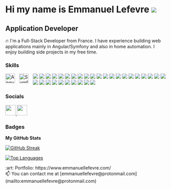Hi my name is Emmanuel Lefevre ![](https://user-images.githubusercontent.com/18350557/176309783-0785949b-9127-417c-8b55-ab5a4333674e.gif)
========================================================================================================================================

Application Developer
---------------------

🔥  I'm a Full-Stack Developer from France. I have experience building web applications mainly in Angular/Symfony and also in home automation. I enjoy building side projects in my free time.

### Skills

<img align="left" alt="Angular" width="30px" style="padding-right:10px;" src="https://cdn.jsdelivr.net/gh/devicons/devicon@latest/icons/angular/angular-original.svg" />
<img align="left" alt="Symfony" width="30px" style="padding-right:10px;" src="https://cdn.jsdelivr.net/gh/devicons/devicon@latest/icons/symfony/symfony-original.svg" />
<img src="https://cdn.jsdelivr.net/gh/devicons/devicon@latest/icons/express/express-original.svg" />
<img src="https://cdn.jsdelivr.net/gh/devicons/devicon@latest/icons/dotnetcore/dotnetcore-original.svg" />
<img src="https://cdn.jsdelivr.net/gh/devicons/devicon@latest/icons/nodejs/nodejs-original-wordmark.svg" />
<img src="https://cdn.jsdelivr.net/gh/devicons/devicon@latest/icons/docker/docker-original.svg" />
<img src="https://cdn.jsdelivr.net/gh/devicons/devicon@latest/icons/mysql/mysql-original.svg" />
<img src="https://cdn.jsdelivr.net/gh/devicons/devicon@latest/icons/mongodb/mongodb-original.svg" />
<img src="https://cdn.jsdelivr.net/gh/devicons/devicon@latest/icons/mongoose/mongoose-original.svg" />
<img src="https://cdn.jsdelivr.net/gh/devicons/devicon@latest/icons/postgresql/postgresql-original.svg" />
<img src="https://cdn.jsdelivr.net/gh/devicons/devicon@latest/icons/doctrine/doctrine-original.svg" />
<img src="https://cdn.jsdelivr.net/gh/devicons/devicon@latest/icons/github/github-original.svg" />
<img src="https://cdn.jsdelivr.net/gh/devicons/devicon@latest/icons/git/git-original.svg" />
<img src="https://cdn.jsdelivr.net/gh/devicons/devicon@latest/icons/gitlab/gitlab-original.svg" />
<img src="https://cdn.jsdelivr.net/gh/devicons/devicon@latest/icons/html5/html5-original.svg" />
<img src="https://cdn.jsdelivr.net/gh/devicons/devicon@latest/icons/css3/css3-original.svg" />
<img src="https://cdn.jsdelivr.net/gh/devicons/devicon@latest/icons/sass/sass-original.svg" />
<img src="https://cdn.jsdelivr.net/gh/devicons/devicon@latest/icons/unifiedmodelinglanguage/unifiedmodelinglanguage-original.svg" />
<img src="https://cdn.jsdelivr.net/gh/devicons/devicon@latest/icons/figma/figma-original.svg" />
<img src="https://cdn.jsdelivr.net/gh/devicons/devicon@latest/icons/sonarqube/sonarqube-original-wordmark.svg" />
<img src="https://cdn.jsdelivr.net/gh/devicons/devicon@latest/icons/swagger/swagger-original.svg" />
<img src="https://cdn.jsdelivr.net/gh/devicons/devicon@latest/icons/markdown/markdown-original.svg" />
<img src="https://cdn.jsdelivr.net/gh/devicons/devicon@latest/icons/composer/composer-original.svg" />
<img src="https://cdn.jsdelivr.net/gh/devicons/devicon@latest/icons/npm/npm-original-wordmark.svg" />
<img src="https://cdn.jsdelivr.net/gh/devicons/devicon@latest/icons/nuget/nuget-original.svg" />
<img src="https://cdn.jsdelivr.net/gh/devicons/devicon@latest/icons/jest/jest-plain.svg" />
<img src="https://cdn.jsdelivr.net/gh/devicons/devicon@latest/icons/powershell/powershell-original.svg" />
<img src="https://cdn.jsdelivr.net/gh/devicons/devicon@latest/icons/arduino/arduino-original.svg" />
<img src="https://cdn.jsdelivr.net/gh/devicons/devicon@latest/icons/raspberrypi/raspberrypi-original.svg" />
<img src="https://cdn.jsdelivr.net/gh/devicons/devicon@latest/icons/linux/linux-original.svg" />
<img src="https://cdn.jsdelivr.net/gh/devicons/devicon@latest/icons/windows11/windows11-original.svg" />
<img src="https://cdn.jsdelivr.net/gh/devicons/devicon@latest/icons/vscode/vscode-original.svg" />
<img src="https://cdn.jsdelivr.net/gh/devicons/devicon@latest/icons/visualstudio/visualstudio-original.svg" />



### Socials

<p align="left">
  <a href="https://www.github.com/EmmanuelLefevre" target="_blank" rel="noreferrer">
    <picture>
      <source media="(prefers-color-scheme: dark)" srcset="https://raw.githubusercontent.com/danielcranney/readme-generator/main/public/icons/socials/github-dark.svg" />
      <source media="(prefers-color-scheme: light)" srcset="https://raw.githubusercontent.com/danielcranney/readme-generator/main/public/icons/socials/github.svg" />
      <img src="https://raw.githubusercontent.com/danielcranney/readme-generator/main/public/icons/socials/github.svg" width="32" height="32" />
    </picture> </a> <a href="https://www.linkedin.com/in/emmanuel-l-06350b167/" target="_blank" rel="noreferrer">
    <picture>
      <source media="(prefers-color-scheme: dark)" srcset="https://raw.githubusercontent.com/danielcranney/readme-generator/main/public/icons/socials/linkedin-dark.svg" />
      <source media="(prefers-color-scheme: light)" srcset="https://raw.githubusercontent.com/danielcranney/readme-generator/main/public/icons/socials/linkedin.svg" />
      <img src="https://raw.githubusercontent.com/danielcranney/readme-generator/main/public/icons/socials/linkedin.svg" width="32" height="32" />
    </picture>
  </a>
</p>

### Badges

<b>My GitHub Stats</b>

[![GitHub Streak](https://streak-stats.demolab.com?user=EmmanuelLefevre&border_radius=15&date_format=j%20M%5B%20Y%5D&card_width=1000&sideLabels=95CB11)](https://git.io/streak-stats)

<a href="https://github.com/EmmanuelLefevre" align="left"><img src="https://github-readme-stats.vercel.app/api/top-langs/?username=EmmanuelLefevre&langs_count=10&title_color=0891b2&text_color=ffffff&icon_color=0891b2&bg_color=1c1917&hide_border=true&locale=en&custom_title=Top%20%Languages" alt="Top Languages" /></a>

<p align="left">
  :art: Portfolio: https://www.emmanuellefevre.com/ <br>
  📫 You can contact me at [emmanuellefevre@protonmail.com](mailto:emmanuellefevre@protonmail.com)
</p>
